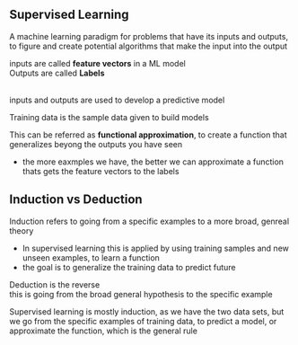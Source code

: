 ## Supervised Learning

A machine learning paradigm for problems that have its inputs and outputs, to figure and create potential algorithms that make the input into the output

inputs are called <b>feature vectors</b> in a ML model <br>
Outputs are called <b>Labels</b><br><br>

inputs and outputs are used to develop a predictive model<br>

Training data is the sample data given to build models


This can be referred as <b>functional approximation</b>, to create a function that generalizes beyong the outputs you have seen<br>

- the more eaxmples we have, the better we can approximate a function thats gets the feature vectors to the labels

## Induction vs Deduction

Induction refers to going from a specific examples to a more broad, genreal theory<br>
- In supervised learning this is applied by using training samples and new unseen examples, to learn a function
- the goal is to generalize the training data to predict future

Deduction is the reverse<br>
this is going from the broad general hypothesis to the specific example

Supervised learning is mostly induction, as we have the two data sets, but we go from the specific examples of training data, to predict a model, or approximate the function, which is the general rule

